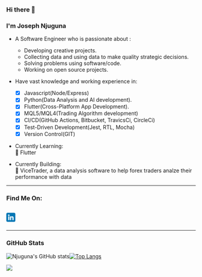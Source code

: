 ### Hi there 👋

### I'm Joseph Njuguna

- A Software Engineer who is passionate about :
    - Developing creative projects.
    - Collecting data and using data to make quality strategic decisions.
    - Solving problems using software/code.
    - Working on open source projects.

- Have vast knowledge and working experience in:
  - [x] Javascript(Node/Express)
  - [x] Python(Data Analysis and AI development).
  - [x] Flutter(Cross-Platform App Development).
  - [x] MQL5/MQL4(Trading Algorithm development)
  - [x] CI/CD(GitHub Actions, Bitbucket, TravicsCi, CircleCi)
  - [x] Test-Driven Development(Jest, RTL, Mocha)
  - [x] Version Control(GIT)
  
- Currently Learning:<br>
  🌱 Flutter <br/>
  
- Currently Building:<br>
  🌱 ViceTrader, a data analysis software to help forex traders analze their performance with data <br/>
---
### Find Me On:

## [<img alt="LinkedIn Img" width="24" src="images/linkedin.png"/>](https://www.linkedin.com/in/joseph-njuguna-884232174/) 

---
### GitHub Stats

![Njuguna's GitHub stats](https://github-readme-stats.vercel.app/api?username=JosephNjuguna&show_icons=true&theme=radical)[![Top Langs](https://github-readme-stats.vercel.app/api/top-langs/?username=JosephNjuguna&langs_count=8)](https://github.com/JosephNjuguna/github-readme-stats)</p>

<img src="https://github-readme-streak-stats.herokuapp.com?user=JosephNjuguna&theme=jolly" width="700">

<!--
**JosephNjuguna/JosephNjuguna** is a ✨ _special_ ✨ repository because its `README.md` (this file) appears on your GitHub profile.

Here are some ideas to get you started:

- 🔭 I’m currently working on ...
- 🌱 I’m currently learning ...
- 👯 I’m looking to collaborate on ...
- 🤔 I’m looking for help with ...
- 💬 Ask me about ...
- 📫 How to reach me: ...
- 😄 Pronouns: ...
- ⚡ Fun fact: ...
-->
